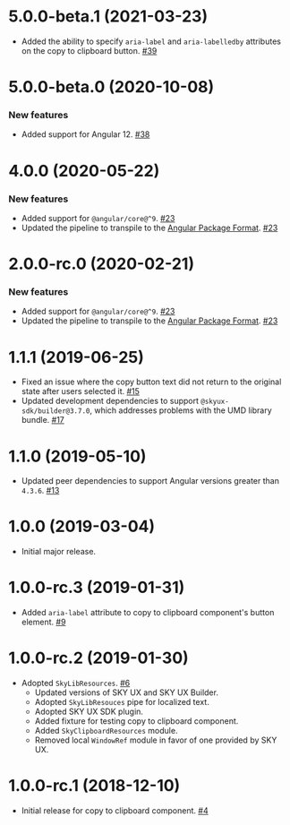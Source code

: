 # 5.0.0-beta.1 (2021-03-23)

- Added the ability to specify `aria-label` and `aria-labelledby` attributes on the copy to clipboard button. [#39](https://github.com/blackbaud/skyux-lib-clipboard/pull/39)

# 5.0.0-beta.0 (2020-10-08)

### New features

- Added support for Angular 12. [#38](https://github.com/blackbaud/skyux-lib-clipboard/pull/38)

# 4.0.0 (2020-05-22)

### New features

- Added support for `@angular/core@^9`. [#23](https://github.com/blackbaud/skyux-lib-clipboard/pull/23)
- Updated the pipeline to transpile to the [Angular Package Format](https://docs.google.com/document/d/1CZC2rcpxffTDfRDs6p1cfbmKNLA6x5O-NtkJglDaBVs/preview). [#23](https://github.com/blackbaud/skyux-lib-clipboard/pull/23)

# 2.0.0-rc.0 (2020-02-21)

### New features

- Added support for `@angular/core@^9`. [#23](https://github.com/blackbaud/skyux-lib-clipboard/pull/23)
- Updated the pipeline to transpile to the [Angular Package Format](https://docs.google.com/document/d/1CZC2rcpxffTDfRDs6p1cfbmKNLA6x5O-NtkJglDaBVs/preview). [#23](https://github.com/blackbaud/skyux-lib-clipboard/pull/23)

# 1.1.1 (2019-06-25)

- Fixed an issue where the copy button text did not return to the original state after users selected it. [#15](https://github.com/blackbaud/skyux-lib-clipboard/pull/15)
- Updated development dependencies to support `@skyux-sdk/builder@3.7.0`, which addresses problems with the UMD library bundle. [#17](https://github.com/blackbaud/skyux-lib-clipboard/pull/17)

# 1.1.0 (2019-05-10)

- Updated peer dependencies to support Angular versions greater than `4.3.6`. [#13](https://github.com/blackbaud/skyux-lib-clipboard/pull/13)

# 1.0.0 (2019-03-04)

- Initial major release.

# 1.0.0-rc.3 (2019-01-31)

- Added `aria-label` attribute to copy to clipboard component's button element. [#9](https://github.com/blackbaud/skyux-lib-clipboard/pull/9)

# 1.0.0-rc.2 (2019-01-30)

- Adopted `SkyLibResources`. [#6](https://github.com/blackbaud/skyux-lib-clipboard/pull/6)
  - Updated versions of SKY UX and SKY UX Builder.
  - Adopted `SkyLibResouces` pipe for localized text.
  - Adopted SKY UX SDK plugin.
  - Added fixture for testing copy to clipboard component.
  - Added `SkyClipboardResources` module.
  - Removed local `WindowRef` module in favor of one provided by SKY UX.

# 1.0.0-rc.1 (2018-12-10)

- Initial release for copy to clipboard component. [#4](https://github.com/blackbaud/skyux-lib-clipboard/pull/4)
